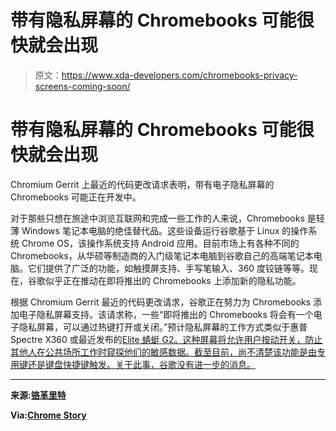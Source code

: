 # 带有隐私屏幕的 Chromebooks 可能很快就会出现

> 原文：<https://www.xda-developers.com/chromebooks-privacy-screens-coming-soon/>

# 带有隐私屏幕的 Chromebooks 可能很快就会出现

Chromium Gerrit 上最近的代码更改请求表明，带有电子隐私屏幕的 Chromebooks 可能正在开发中。

对于那些只想在旅途中浏览互联网和完成一些工作的人来说，Chromebooks 是轻薄 Windows 笔记本电脑的绝佳替代品。这些设备运行谷歌基于 Linux 的操作系统 Chrome OS，该操作系统支持 Android 应用。目前市场上有各种不同的 Chromebooks，从华硕等制造商的入门级笔记本电脑到谷歌自己的高端笔记本电脑。它们提供了广泛的功能，如触摸屏支持、手写笔输入、360 度铰链等等。现在，谷歌似乎正在推动在即将推出的 Chromebooks 上添加新的隐私功能。

根据 Chromium Gerrit 最近的代码更改请求，谷歌正在努力为 Chromebooks 添加电子隐私屏幕支持。该请求称，一些“即将推出的 Chromebooks 将会有一个电子隐私屏幕，可以通过热键打开或关闭。”预计隐私屏幕的工作方式类似于惠普 Spectre X360 或最近发布的[Elite 蜻蜓 G2。这种屏幕将允许用户按动开关，防止其他人在公共场所工作时窥探他们的敏感数据。截至目前，尚不清楚该功能是由专用键还是键盘快捷键触发。关于此事，谷歌没有进一步的消息。](https://www.xda-developers.com/hp-elite-dragonfly-g2-qualcomm-x55-intel-10th-gen-processor/)

* * *

**来源:[铬革里特](https://chromium-review.googlesource.com/c/chromium/src/+/1979232)**

**Via:[Chrome Story](https://www.chromestory.com/2020/01/chromebook-electronic-privacy-screen/)**